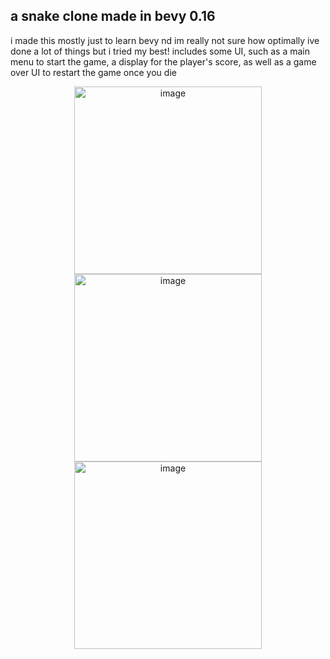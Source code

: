 ## a snake clone made in bevy 0.16

i made this mostly just to learn bevy nd im really not sure how optimally ive done a lot of things but i tried my best!
includes some UI, such as a main menu to start the game, a display for the player's score, as well as a game over UI to restart the game once you die

<p align="center">
    <img width="300" height="300" alt="image" src="https://github.com/user-attachments/assets/4b0a1466-e20d-4f20-9ee7-b789f58217e9" /> 
    <img width="300" height="300" alt="image" src="https://github.com/user-attachments/assets/7b147ce7-21c3-440f-9446-88033122dab9" />
    <img width="300" height="300" alt="image" src="https://github.com/user-attachments/assets/292fe137-011e-4bf5-820e-6d86875c0d54" />
</p>
